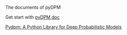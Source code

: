 The documents of pyDPM

Get start with [pyDPM doc](https://dustone-mu.github.io/)

[Pydpm: A Python Library for Deep Probabilistic Models](https://github.com/BoChenGroup/pydpm)


